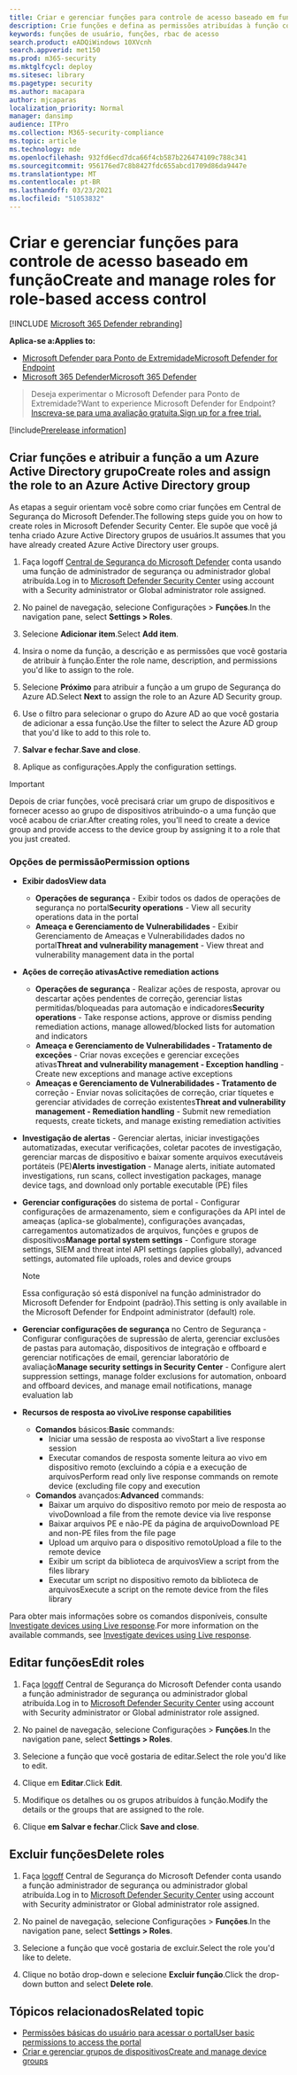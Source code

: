 ```yaml
---
title: Criar e gerenciar funções para controle de acesso baseado em função
description: Crie funções e defina as permissões atribuídas à função como parte da implementação do controle de acesso baseado em função no Central de Segurança do Microsoft Defender
keywords: funções de usuário, funções, rbac de acesso
search.product: eADQiWindows 10XVcnh
search.appverid: met150
ms.prod: m365-security
ms.mktglfcycl: deploy
ms.sitesec: library
ms.pagetype: security
ms.author: macapara
author: mjcaparas
localization_priority: Normal
manager: dansimp
audience: ITPro
ms.collection: M365-security-compliance
ms.topic: article
ms.technology: mde
ms.openlocfilehash: 932fd6ecd7dca66f4cb587b226474109c788c341
ms.sourcegitcommit: 956176ed7c8b8427fdc655abcd1709d86da9447e
ms.translationtype: MT
ms.contentlocale: pt-BR
ms.lasthandoff: 03/23/2021
ms.locfileid: "51053832"
---
```

# <a name="create-and-manage-roles-for-role-based-access-control"></a><span data-ttu-id="146c5-104">Criar e gerenciar funções para controle de acesso baseado em função</span><span class="sxs-lookup"><span data-stu-id="146c5-104">Create and manage roles for role-based access control</span></span>

[!INCLUDE [Microsoft 365 Defender rebranding](../../includes/microsoft-defender.md)]

<span data-ttu-id="146c5-105">**Aplica-se a:**</span><span class="sxs-lookup"><span data-stu-id="146c5-105">**Applies to:**</span></span>
- [<span data-ttu-id="146c5-106">Microsoft Defender para Ponto de Extremidade</span><span class="sxs-lookup"><span data-stu-id="146c5-106">Microsoft Defender for Endpoint</span></span>](https://go.microsoft.com/fwlink/?linkid=2154037)
- [<span data-ttu-id="146c5-107">Microsoft 365 Defender</span><span class="sxs-lookup"><span data-stu-id="146c5-107">Microsoft 365 Defender</span></span>](https://go.microsoft.com/fwlink/?linkid=2118804)

><span data-ttu-id="146c5-108">Deseja experimentar o Microsoft Defender para Ponto de Extremidade?</span><span class="sxs-lookup"><span data-stu-id="146c5-108">Want to experience Microsoft Defender for Endpoint?</span></span> [<span data-ttu-id="146c5-109">Inscreva-se para uma avaliação gratuita.</span><span class="sxs-lookup"><span data-stu-id="146c5-109">Sign up for a free trial.</span></span>](https://www.microsoft.com/microsoft-365/windows/microsoft-defender-atp?ocid=docs-wdatp-roles-abovefoldlink)

[!include[Prerelease information](../../includes/prerelease.md)]

## <a name="create-roles-and-assign-the-role-to-an-azure-active-directory-group"></a><span data-ttu-id="146c5-110">Criar funções e atribuir a função a um Azure Active Directory grupo</span><span class="sxs-lookup"><span data-stu-id="146c5-110">Create roles and assign the role to an Azure Active Directory group</span></span>

<span data-ttu-id="146c5-111">As etapas a seguir orientam você sobre como criar funções em Central de Segurança do Microsoft Defender.</span><span class="sxs-lookup"><span data-stu-id="146c5-111">The following steps guide you on how to create roles in Microsoft Defender Security Center.</span></span> <span data-ttu-id="146c5-112">Ele supõe que você já tenha criado Azure Active Directory grupos de usuários.</span><span class="sxs-lookup"><span data-stu-id="146c5-112">It assumes that you have already created Azure Active Directory user groups.</span></span>

1. <span data-ttu-id="146c5-113">Faça logoff [Central de Segurança do Microsoft Defender](https://securitycenter.windows.com/) conta usando uma função de administrador de segurança ou administrador global atribuída.</span><span class="sxs-lookup"><span data-stu-id="146c5-113">Log in to [Microsoft Defender Security Center](https://securitycenter.windows.com/) using account with a Security administrator or Global administrator role assigned.</span></span>

2. <span data-ttu-id="146c5-114">No painel de navegação, selecione Configurações > **Funções**.</span><span class="sxs-lookup"><span data-stu-id="146c5-114">In the navigation pane, select **Settings > Roles**.</span></span>

3. <span data-ttu-id="146c5-115">Selecione **Adicionar item**.</span><span class="sxs-lookup"><span data-stu-id="146c5-115">Select **Add item**.</span></span>

4. <span data-ttu-id="146c5-116">Insira o nome da função, a descrição e as permissões que você gostaria de atribuir à função.</span><span class="sxs-lookup"><span data-stu-id="146c5-116">Enter the role name, description, and permissions you'd like to assign to the role.</span></span>

5. <span data-ttu-id="146c5-117">Selecione **Próximo** para atribuir a função a um grupo de Segurança do Azure AD.</span><span class="sxs-lookup"><span data-stu-id="146c5-117">Select **Next** to assign the role to an Azure AD Security group.</span></span>

6. <span data-ttu-id="146c5-118">Use o filtro para selecionar o grupo do Azure AD ao que você gostaria de adicionar a essa função.</span><span class="sxs-lookup"><span data-stu-id="146c5-118">Use the filter to select the Azure AD group that you'd like to add to this role to.</span></span>

7. <span data-ttu-id="146c5-119">**Salvar e fechar**.</span><span class="sxs-lookup"><span data-stu-id="146c5-119">**Save and close**.</span></span>

8. <span data-ttu-id="146c5-120">Aplique as configurações.</span><span class="sxs-lookup"><span data-stu-id="146c5-120">Apply the configuration settings.</span></span>

> [!IMPORTANT]
> <span data-ttu-id="146c5-121">Depois de criar funções, você precisará criar um grupo de dispositivos e fornecer acesso ao grupo de dispositivos atribuindo-o a uma função que você acabou de criar.</span><span class="sxs-lookup"><span data-stu-id="146c5-121">After creating roles, you'll need to create a device group and provide access to the device group by assigning it to a role that you just created.</span></span>

### <a name="permission-options"></a><span data-ttu-id="146c5-122">Opções de permissão</span><span class="sxs-lookup"><span data-stu-id="146c5-122">Permission options</span></span>

- <span data-ttu-id="146c5-123">**Exibir dados**</span><span class="sxs-lookup"><span data-stu-id="146c5-123">**View data**</span></span>
    - <span data-ttu-id="146c5-124">**Operações de segurança** - Exibir todos os dados de operações de segurança no portal</span><span class="sxs-lookup"><span data-stu-id="146c5-124">**Security operations** - View all security operations data in the portal</span></span>
    - <span data-ttu-id="146c5-125">**Ameaça e Gerenciamento de Vulnerabilidades** - Exibir Gerenciamento de Ameaças e Vulnerabilidades dados no portal</span><span class="sxs-lookup"><span data-stu-id="146c5-125">**Threat and vulnerability management** - View threat and vulnerability management data in the portal</span></span>

- <span data-ttu-id="146c5-126">**Ações de correção ativas**</span><span class="sxs-lookup"><span data-stu-id="146c5-126">**Active remediation actions**</span></span>
    - <span data-ttu-id="146c5-127">**Operações de segurança** - Realizar ações de resposta, aprovar ou descartar ações pendentes de correção, gerenciar listas permitidas/bloqueadas para automação e indicadores</span><span class="sxs-lookup"><span data-stu-id="146c5-127">**Security operations** - Take response actions, approve or dismiss pending remediation actions, manage allowed/blocked lists for automation and indicators</span></span>
    - <span data-ttu-id="146c5-128">**Ameaça e Gerenciamento de Vulnerabilidades - Tratamento de exceções** - Criar novas exceções e gerenciar exceções ativas</span><span class="sxs-lookup"><span data-stu-id="146c5-128">**Threat and vulnerability management - Exception handling** - Create new exceptions and manage active exceptions</span></span>
    - <span data-ttu-id="146c5-129">**Ameaças e Gerenciamento de Vulnerabilidades - Tratamento de** correção - Enviar novas solicitações de correção, criar tíquetes e gerenciar atividades de correção existentes</span><span class="sxs-lookup"><span data-stu-id="146c5-129">**Threat and vulnerability management - Remediation handling** - Submit new remediation requests, create tickets, and manage existing remediation activities</span></span>

- <span data-ttu-id="146c5-130">**Investigação de alertas** - Gerenciar alertas, iniciar investigações automatizadas, executar verificações, coletar pacotes de investigação, gerenciar marcas de dispositivo e baixar somente arquivos executáveis portáteis (PE)</span><span class="sxs-lookup"><span data-stu-id="146c5-130">**Alerts investigation** - Manage alerts, initiate automated investigations, run scans, collect investigation packages, manage device tags, and download only portable executable (PE) files</span></span> 

- <span data-ttu-id="146c5-131">**Gerenciar configurações** do sistema de portal - Configurar configurações de armazenamento, siem e configurações da API intel de ameaças (aplica-se globalmente), configurações avançadas, carregamentos automatizados de arquivos, funções e grupos de dispositivos</span><span class="sxs-lookup"><span data-stu-id="146c5-131">**Manage portal system settings** - Configure storage settings, SIEM and threat intel API settings (applies globally), advanced settings, automated file uploads, roles and device groups</span></span>

    > [!NOTE]
    > <span data-ttu-id="146c5-132">Essa configuração só está disponível na função administrador do Microsoft Defender for Endpoint (padrão).</span><span class="sxs-lookup"><span data-stu-id="146c5-132">This setting is only available in the Microsoft Defender for Endpoint administrator (default) role.</span></span>

- <span data-ttu-id="146c5-133">**Gerenciar configurações de segurança** no Centro de Segurança - Configurar configurações de supressão de alerta, gerenciar exclusões de pastas para automação, dispositivos de integração e offboard e gerenciar notificações de email, gerenciar laboratório de avaliação</span><span class="sxs-lookup"><span data-stu-id="146c5-133">**Manage security settings in Security Center** - Configure alert suppression settings, manage folder exclusions for automation, onboard and offboard devices, and manage email notifications, manage evaluation lab</span></span>

- <span data-ttu-id="146c5-134">**Recursos de resposta ao vivo**</span><span class="sxs-lookup"><span data-stu-id="146c5-134">**Live response capabilities**</span></span>
    - <span data-ttu-id="146c5-135">**Comandos** básicos:</span><span class="sxs-lookup"><span data-stu-id="146c5-135">**Basic** commands:</span></span>
        - <span data-ttu-id="146c5-136">Iniciar uma sessão de resposta ao vivo</span><span class="sxs-lookup"><span data-stu-id="146c5-136">Start a live response session</span></span>
        - <span data-ttu-id="146c5-137">Executar comandos de resposta somente leitura ao vivo em dispositivo remoto (excluindo a cópia e a execução de arquivos</span><span class="sxs-lookup"><span data-stu-id="146c5-137">Perform read only live response commands on remote device (excluding file copy and execution</span></span>
    - <span data-ttu-id="146c5-138">**Comandos** avançados:</span><span class="sxs-lookup"><span data-stu-id="146c5-138">**Advanced** commands:</span></span>
        - <span data-ttu-id="146c5-139">Baixar um arquivo do dispositivo remoto por meio de resposta ao vivo</span><span class="sxs-lookup"><span data-stu-id="146c5-139">Download a file from the remote device via live response</span></span>
        - <span data-ttu-id="146c5-140">Baixar arquivos PE e não-PE da página de arquivo</span><span class="sxs-lookup"><span data-stu-id="146c5-140">Download PE and non-PE files from the file page</span></span>
        - <span data-ttu-id="146c5-141">Upload um arquivo para o dispositivo remoto</span><span class="sxs-lookup"><span data-stu-id="146c5-141">Upload a file to the remote device</span></span>
        - <span data-ttu-id="146c5-142">Exibir um script da biblioteca de arquivos</span><span class="sxs-lookup"><span data-stu-id="146c5-142">View a script from the files library</span></span>
        - <span data-ttu-id="146c5-143">Executar um script no dispositivo remoto da biblioteca de arquivos</span><span class="sxs-lookup"><span data-stu-id="146c5-143">Execute a script on the remote device from the files library</span></span>

<span data-ttu-id="146c5-144">Para obter mais informações sobre os comandos disponíveis, consulte [Investigate devices using Live response](live-response.md).</span><span class="sxs-lookup"><span data-stu-id="146c5-144">For more information on the available commands, see [Investigate devices using Live response](live-response.md).</span></span>
  
## <a name="edit-roles"></a><span data-ttu-id="146c5-145">Editar funções</span><span class="sxs-lookup"><span data-stu-id="146c5-145">Edit roles</span></span>

1. <span data-ttu-id="146c5-146">Faça [logoff](https://securitycenter.windows.com/) Central de Segurança do Microsoft Defender conta usando a função administrador de segurança ou administrador global atribuída.</span><span class="sxs-lookup"><span data-stu-id="146c5-146">Log in to [Microsoft Defender Security Center](https://securitycenter.windows.com/) using account with Security administrator or Global administrator role assigned.</span></span>

2. <span data-ttu-id="146c5-147">No painel de navegação, selecione Configurações > **Funções**.</span><span class="sxs-lookup"><span data-stu-id="146c5-147">In the navigation pane, select **Settings > Roles**.</span></span>

3. <span data-ttu-id="146c5-148">Selecione a função que você gostaria de editar.</span><span class="sxs-lookup"><span data-stu-id="146c5-148">Select the role you'd like to edit.</span></span>

4. <span data-ttu-id="146c5-149">Clique em **Editar**.</span><span class="sxs-lookup"><span data-stu-id="146c5-149">Click **Edit**.</span></span>

5. <span data-ttu-id="146c5-150">Modifique os detalhes ou os grupos atribuídos à função.</span><span class="sxs-lookup"><span data-stu-id="146c5-150">Modify the details or the groups that are assigned to the role.</span></span> 

6. <span data-ttu-id="146c5-151">Clique **em Salvar e fechar**.</span><span class="sxs-lookup"><span data-stu-id="146c5-151">Click **Save and close**.</span></span>

## <a name="delete-roles"></a><span data-ttu-id="146c5-152">Excluir funções</span><span class="sxs-lookup"><span data-stu-id="146c5-152">Delete roles</span></span>

1. <span data-ttu-id="146c5-153">Faça [logoff](https://securitycenter.windows.com/) Central de Segurança do Microsoft Defender conta usando a função administrador de segurança ou administrador global atribuída.</span><span class="sxs-lookup"><span data-stu-id="146c5-153">Log in to [Microsoft Defender Security Center](https://securitycenter.windows.com/) using account with Security administrator or Global administrator role assigned.</span></span>

2. <span data-ttu-id="146c5-154">No painel de navegação, selecione Configurações > **Funções**.</span><span class="sxs-lookup"><span data-stu-id="146c5-154">In the navigation pane, select **Settings > Roles**.</span></span>

3. <span data-ttu-id="146c5-155">Selecione a função que você gostaria de excluir.</span><span class="sxs-lookup"><span data-stu-id="146c5-155">Select the role you'd like to delete.</span></span>

4. <span data-ttu-id="146c5-156">Clique no botão drop-down e selecione **Excluir função**.</span><span class="sxs-lookup"><span data-stu-id="146c5-156">Click the drop-down button and select **Delete role**.</span></span>

## <a name="related-topic"></a><span data-ttu-id="146c5-157">Tópicos relacionados</span><span class="sxs-lookup"><span data-stu-id="146c5-157">Related topic</span></span>

- [<span data-ttu-id="146c5-158">Permissões básicas do usuário para acessar o portal</span><span class="sxs-lookup"><span data-stu-id="146c5-158">User basic permissions to access the portal</span></span>](basic-permissions.md)
- [<span data-ttu-id="146c5-159">Criar e gerenciar grupos de dispositivos</span><span class="sxs-lookup"><span data-stu-id="146c5-159">Create and manage device groups</span></span>](machine-groups.md)
